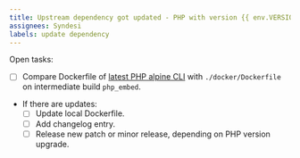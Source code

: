 ```yaml
---
title: Upstream dependency got updated - PHP with version {{ env.VERSION }}
assignees: Syndesi
labels: update dependency
---
```


Open tasks:

- [ ] Compare Dockerfile of [latest PHP alpine CLI](https://github.com/docker-library/php/tree/master/8.2/alpine3.17/cli) with `./docker/Dockerfile` on intermediate build `php_embed`.
- If there are updates:
  - [ ] Update local Dockerfile.
  - [ ] Add changelog entry.
  - [ ] Release new patch or minor release, depending on PHP version upgrade.
